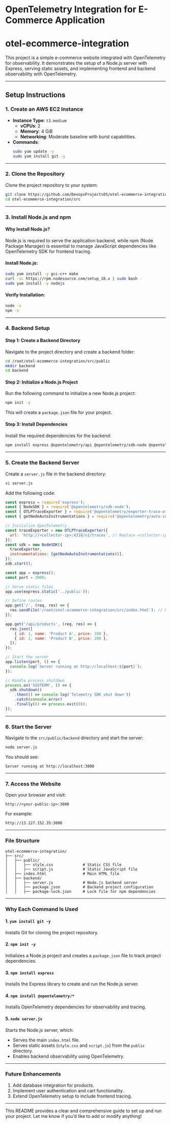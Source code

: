 # OpenTelemetry Integration for E-Commerce Application

# **otel-ecommerce-integration**

This project is a simple e-commerce website integrated with OpenTelemetry for observability. It demonstrates the setup of a Node.js server with Express, serving static assets, and implementing frontend and backend observability with OpenTelemetry.

---

## **Setup Instructions**

### **1. Create an AWS EC2 Instance**
- **Instance Type**: `t3.medium`
  - **vCPUs**: 2
  - **Memory**: 4 GiB
  - **Networking**: Moderate baseline with burst capabilities.
- **Commands**:
  ```bash
  sudo yum update -y
  sudo yum install git -y
  ```

---

### **2. Clone the Repository**
Clone the project repository to your system:
```bash
git clone https://github.com/DevopsProjects05/otel-ecommerce-integration.git
cd otel-ecommerce-integration/src
```

---

### **3. Install Node.js and npm**
#### **Why Install Node.js?**
Node.js is required to serve the application backend, while npm (Node Package Manager) is essential to manage JavaScript dependencies like OpenTelemetry SDK for frontend tracing.

#### **Install Node.js**:
```bash
sudo yum install -y gcc-c++ make
curl -sL https://rpm.nodesource.com/setup_18.x | sudo bash -
sudo yum install -y nodejs
```

#### **Verify Installation**:
```bash
node -v
npm -v
```

---

### **4. Backend Setup**
#### **Step 1: Create a Backend Directory**
Navigate to the project directory and create a backend folder:
```bash
cd /root/otel-ecommerce-integration/src/public
mkdir backend
cd backend
```

#### **Step 2: Initialize a Node.js Project**
Run the following command to initialize a new Node.js project:
```bash
npm init -y
```

This will create a `package.json` file for your project.

#### **Step 3: Install Dependencies**
Install the required dependencies for the backend:
```bash
npm install express @opentelemetry/api @opentelemetry/sdk-node @opentelemetry/auto-instrumentations-node @opentelemetry/exporter-trace-otlp-http
```

---

### **5. Create the Backend Server**
Create a `server.js` file in the backend directory:
```bash
vi server.js
```

Add the following code:

```javascript
const express = require('express');
const { NodeSDK } = require('@opentelemetry/sdk-node');
const { OTLPTraceExporter } = require('@opentelemetry/exporter-trace-otlp-http');
const { getNodeAutoInstrumentations } = require('@opentelemetry/auto-instrumentations-node');

// Initialize OpenTelemetry
const traceExporter = new OTLPTraceExporter({
  url: 'http://<collector-ip>:4318/v1/traces', // Replace <collector-ip> with your OpenTelemetry Collector's IP
});
const sdk = new NodeSDK({
  traceExporter,
  instrumentations: [getNodeAutoInstrumentations()],
});
sdk.start();

const app = express();
const port = 3000;

// Serve static files
app.use(express.static('../public'));

// Define routes
app.get('/', (req, res) => {
  res.sendFile('/root/otel-ecommerce-integration/src/index.html'); // Update the path if needed
});

app.get('/api/products', (req, res) => {
  res.json([
    { id: 1, name: 'Product A', price: 100 },
    { id: 2, name: 'Product B', price: 200 },
  ]);
});

// Start the server
app.listen(port, () => {
  console.log(`Server running at http://localhost:${port}`);
});

// Handle process shutdown
process.on('SIGTERM', () => {
  sdk.shutdown()
    .then(() => console.log('Telemetry SDK shut down'))
    .catch(console.error)
    .finally(() => process.exit(0));
});
```

---

### **6. Start the Server**
Navigate to the `src/public/backend` directory and start the server:
```bash
node server.js
```

You should see:
```
Server running at http://localhost:3000
```

---

### **7. Access the Website**
Open your browser and visit:
```
http://<your-public-ip>:3000
```
For example:
```
http://13.127.152.35:3000
```

---

### **File Structure**
```
otel-ecommerce-integration/
├── src/
│   ├── public/
│   │   ├── style.css             # Static CSS file
│   │   ├── script.js             # Static JavaScript file
│   ├── index.html                # Main HTML file
│   ├── backend/
│   │   ├── server.js             # Node.js backend server
│   │   ├── package.json          # Backend project configuration
│   │   ├── package-lock.json     # Lock file for npm dependencies
```

---

### **Why Each Command Is Used**

#### **1. `yum install git -y`**
Installs Git for cloning the project repository.

#### **2. `npm init -y`**
Initializes a Node.js project and creates a `package.json` file to track project dependencies.

#### **3. `npm install express`**
Installs the Express library to create and run the Node.js server.

#### **4. `npm install @opentelemetry/*`**
Installs OpenTelemetry dependencies for observability and tracing.

#### **5. `node server.js`**
Starts the Node.js server, which:
- Serves the main `index.html` file.
- Serves static assets (`style.css` and `script.js`) from the `public` directory.
- Enables backend observability using OpenTelemetry.

---

### **Future Enhancements**
1. Add database integration for products.
2. Implement user authentication and cart functionality.
3. Extend OpenTelemetry setup to include frontend tracing.

---

This README provides a clear and comprehensive guide to set up and run your project. Let me know if you’d like to add or modify anything!








